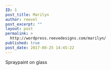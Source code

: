 ```yaml
---
ID: 1
post_title: Marilyn
author: reevel
post_excerpt: ""
layout: post
permalink: >
  http://wordpress.reevedesigns.com/marilyn/
published: true
post_date: 2017-08-25 14:45:22
---
```

Spraypaint on glass
